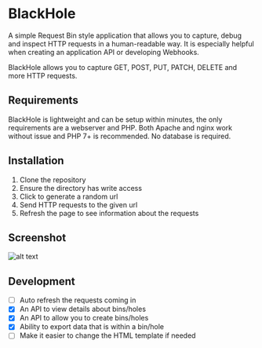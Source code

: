 # BlackHole
A simple Request Bin style application that allows you to capture, debug and inspect HTTP requests in a human-readable way. It is especially helpful when creating an application API or developing Webhooks.

BlackHole allows you to capture GET, POST, PUT, PATCH, DELETE and more HTTP requests.

## Requirements
BlackHole is lightweight and can be setup within minutes, the only requirements are a webserver and PHP. Both Apache and nginx work without issue and PHP 7+ is recommended. No database is required.

## Installation
1. Clone the repository
1. Ensure the directory has write access
1. Click to generate a random url
1. Send HTTP requests to the given url
1. Refresh the page to see information about the requests

## Screenshot
![alt text](https://req.m0x.org/ReqHole.png "Example HTTP request")

## Development
- [ ] Auto refresh the requests coming in
- [x] An API to view details about bins/holes
- [x] An API to allow you to create bins/holes
- [x] Ability to export data that is within a bin/hole
- [ ] Make it easier to change the HTML template if needed
